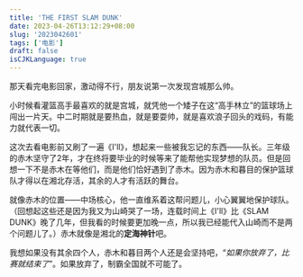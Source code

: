 ```yaml
---
title: 'THE FIRST SLAM DUNK'
date: 2023-04-26T13:12:29+08:00
slug: '2023042601'
tags: ['电影']
draft: false
isCJKLanguage: true
---
```

那天看完电影回家，激动得不行，朋友说第一次发现宫城那么帅。

小时候看灌篮高手最喜欢的就是宫城，就凭他一个矮子在这“高手林立”的篮球场上闯出一片天。中二时期就是要热血，就是要耍帅，就是喜欢浪子回头的戏码，有能力就代表一切。

这次去看电影前又刷了一遍《I'll》，想起来一些被我忘记的东西——队长。三年级的赤木坚守了2年，才在终将要毕业的时候等来了能帮他实现梦想的队员。但是回想一下不是赤木在等他们，而是他们恰好遇到了赤木。因为赤木和暮目的保护篮球队才得以在湘北存活，其余的人才有活跃的舞台。

就像赤木的位置——中场核心，他一直维系着这帮问题儿，小心翼翼地保护球队。（回想起这些还是因为我又为山崎哭了一场，连载时间上《I'll》比《SLAM DUNK》晚了几年，但我看的时候要更加晚一点，所以我已经能代入山崎而不是两个问题儿了。）赤木就像是湘北的**定海神针**吧。

我想如果没有其余四个人，赤木和暮目两个人还是会坚持吧，“*如果你放弃了，比赛就结束了*”。如果放弃了，制霸全国就不可能了。
